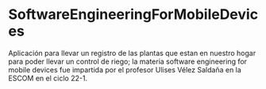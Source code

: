 # SoftwareEngineeringForMobileDevices
Aplicación para llevar un registro de las plantas que estan en nuestro hogar para poder llevar un control de riego; la materia software engineering for mobile devices fue impartida por el profesor Ulises Vélez Saldaña en la ESCOM en el ciclo 22-1.
